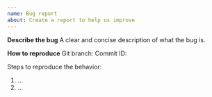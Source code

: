 ```yaml
---
name: Bug report
about: Create a report to help us improve
---
```


**Describe the bug**
A clear and concise description of what the bug is.

**How to reproduce**
Git branch: 
Commit ID: 

Steps to reproduce the behavior:
1. ...
2. ...

